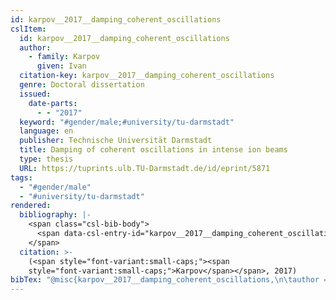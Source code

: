 ```yaml
---
id: karpov__2017__damping_coherent_oscillations
cslItem:
  id: karpov__2017__damping_coherent_oscillations
  author:
    - family: Karpov
      given: Ivan
  citation-key: karpov__2017__damping_coherent_oscillations
  genre: Doctoral dissertation
  issued:
    date-parts:
      - - "2017"
  keyword: "#gender/male;#university/tu-darmstadt"
  language: en
  publisher: Technische Universität Darmstadt
  title: Damping of coherent oscillations in intense ion beams
  type: thesis
  URL: https://tuprints.ulb.TU-Darmstadt.de/id/eprint/5871
tags:
  - "#gender/male"
  - "#university/tu-darmstadt"
rendered:
  bibliography: |-
    <span class="csl-bib-body">
      <span data-csl-entry-id="karpov__2017__damping_coherent_oscillations" class="csl-entry"><span class='author-bib'>Karpov</span>. <span class='date-bib'>(2017)</span>. <span class='title'><i><b><span style="font-style:normal;">Damping of coherent oscillations in intense ion beams</span></b></i></span> [Doctoral dissertation, Technische Universität Darmstadt]. <span class='URL'><a href='https://tuprints.ulb.TU-Darmstadt.de/id/eprint/5871'>LINK</a></span></span>
    </span>
  citation: >-
    (<span style="font-variant:small-caps;"><span
    style="font-variant:small-caps;">Karpov</span></span>, 2017)
bibTex: "@misc{karpov__2017__damping_coherent_oscillations,\n\tauthor = {Karpov, Ivan},\n\tyear = {2017},\n\tschool = {Technische Universit{\\\" a}t Darmstadt},\n\ttitle = {Damping of coherent oscillations in intense ion beams},\n\ttype = {Doctoral dissertation},\n\turl = {https://tuprints.ulb.TU-Darmstadt.de/id/eprint/5871},\n}\n\n"
---
```

